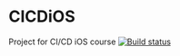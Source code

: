 # CICDiOS
Project for CI/CD iOS course
[![Build status](https://build.appcenter.ms/v0.1/apps/16e7b737-b1f8-4cae-b084-4902071c4c32/branches/develop/badge)](https://appcenter.ms)
